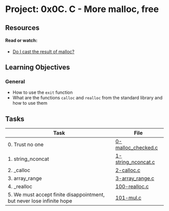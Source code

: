 # Project: 0x0C. C - More malloc, free

## Resources

#### Read or watch:

* [Do I cast the result of malloc?](https://intranet.alxswe.com/rltoken/3eJCLMz_URoyk6RYRZ2MyA)
## Learning Objectives

### General

* How to use the <code>exit</code> function
* What are the functions <code>calloc</code> and <code>realloc</code> from the standard library and how to use them
## Tasks

| Task | File |
| ---- | ---- |
| 0. Trust no one | [0-malloc_checked.c](./0-malloc_checked.c) |
| 1. string_nconcat | [1-string_nconcat.c](./1-string_nconcat.c) |
| 2. _calloc | [2-calloc.c](./2-calloc.c) |
| 3. array_range | [3-array_range.c](./3-array_range.c) |
| 4. _realloc | [100-realloc.c](./100-realloc.c) |
| 5. We must accept finite disappointment, but never lose infinite hope | [101-mul.c](./101-mul.c) |